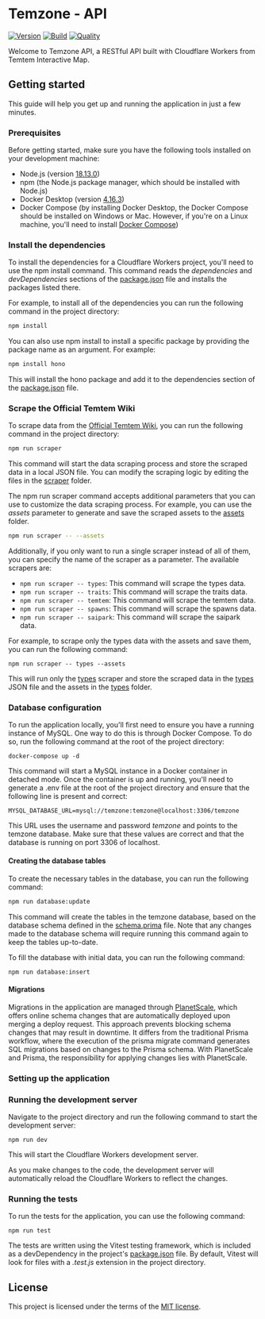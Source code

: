 # Temzone - API

[![Version](https://img.shields.io/github/package-json/v/Temtem-Interactive-Map/Temzone-API)](https://github.com/Temtem-Interactive-Map/Temzone-API)
[![Build](https://img.shields.io/github/actions/workflow/status/Temtem-Interactive-Map/Temzone-API/main.yml?branch=main)](https://github.com/Temtem-Interactive-Map/Temzone-API/actions/workflows/main.yml)
[![Quality](https://img.shields.io/codefactor/grade/github/Temtem-Interactive-Map/Temzone-API)](https://www.codefactor.io/repository/github/temtem-interactive-map/temzone-api)

Welcome to Temzone API, a RESTful API built with Cloudflare Workers from Temtem Interactive Map.

## Getting started

This guide will help you get up and running the application in just a few minutes.

### Prerequisites

Before getting started, make sure you have the following tools installed on your development machine:

- Node.js (version [18.13.0](https://nodejs.org/es/download))
- npm (the Node.js package manager, which should be installed with Node.js)
- Docker Desktop (version [4.16.3](https://docs.docker.com/get-docker))
- Docker Compose (by installing Docker Desktop, the Docker Compose should be installed on Windows or Mac. However, if you're on a Linux machine, you'll need to install [Docker Compose](https://docs.docker.com/compose/install))

### Install the dependencies

To install the dependencies for a Cloudflare Workers project, you'll need to use the npm install command. This command reads the _dependencies_ and _devDependencies_ sections of the [package.json](https://github.com/Temtem-Interactive-Map/Temzone-API/blob/main/package.json) file and installs the packages listed there.

For example, to install all of the dependencies you can run the following command in the project directory:

```bash
npm install
```

You can also use npm install to install a specific package by providing the package name as an argument. For example:

```bash
npm install hono
```

This will install the hono package and add it to the dependencies section of the [package.json](https://github.com/Temtem-Interactive-Map/Temzone-API/blob/main/package.json) file.

### Scrape the Official Temtem Wiki

To scrape data from the [Official Temtem Wiki](https://temtem.wiki.gg/wiki/Temtem_Wiki), you can run the following command in the project directory:

```bash
npm run scraper
```

This command will start the data scraping process and store the scraped data in a local JSON file. You can modify the scraping logic by editing the files in the [scraper](https://github.com/Temtem-Interactive-Map/Temzone-API/tree/main/scraper) folder.

The npm run scraper command accepts additional parameters that you can use to customize the data scraping process. For example, you can use the _assets_ parameter to generate and save the scraped assets to the [assets](https://github.com/Temtem-Interactive-Map/Temzone-API/tree/main/assets) folder.

```bash
npm run scraper -- --assets
```

Additionally, if you only want to run a single scraper instead of all of them, you can specify the name of the scraper as a parameter. The available scrapers are:

- `npm run scraper -- types`: This command will scrape the types data.
- `npm run scraper -- traits`: This command will scrape the traits data.
- `npm run scraper -- temtem`: This command will scrape the temtem data.
- `npm run scraper -- spawns`: This command will scrape the spawns data.
- `npm run scraper -- saipark`: This command will scrape the saipark data.

For example, to scrape only the types data with the assets and save them, you can run the following command:

```
npm run scraper -- types --assets
```

This will run only the [types](https://github.com/Temtem-Interactive-Map/Temzone-API/blob/main/scraper/types.js) scraper and store the scraped data in the [types](https://github.com/Temtem-Interactive-Map/Temzone-API/blob/main/database/types.json) JSON file and the assets in the [types](https://github.com/Temtem-Interactive-Map/Temzone-API/tree/main/assets/static/types) folder.

### Database configuration

To run the application locally, you'll first need to ensure you have a running instance of MySQL. One way to do this is through Docker Compose. To do so, run the following command at the root of the project directory:

```
docker-compose up -d
```

This command will start a MySQL instance in a Docker container in detached mode. Once the container is up and running, you'll need to generate a .env file at the root of the project directory and ensure that the following line is present and correct:

```
MYSQL_DATABASE_URL=mysql://temzone:temzone@localhost:3306/temzone
```

This URL uses the username and password _temzone_ and points to the temzone database. Make sure that these values are correct and that the database is running on port 3306 of localhost.

#### Creating the database tables

To create the necessary tables in the database, you can run the following command:

```bash
npm run database:update
```

This command will create the tables in the temzone database, based on the database schema defined in the [schema.prima](https://github.com/Temtem-Interactive-Map/Temzone-API/tree/main/prisma/schema.prisma) file. Note that any changes made to the database schema will require running this command again to keep the tables up-to-date.

To fill the database with initial data, you can run the following command:

```
npm run database:insert
```

#### Migrations

Migrations in the application are managed through [PlanetScale](https://planetscale.com), which offers online schema changes that are automatically deployed upon merging a deploy request. This approach prevents blocking schema changes that may result in downtime. It differs from the traditional Prisma workflow, where the execution of the prisma migrate command generates SQL migrations based on changes to the Prisma schema. With PlanetScale and Prisma, the responsibility for applying changes lies with PlanetScale.

### Setting up the application

### Running the development server

Navigate to the project directory and run the following command to start the development server:

```
npm run dev
```

This will start the Cloudflare Workers development server.

As you make changes to the code, the development server will automatically reload the Cloudflare Workers to reflect the changes.

### Running the tests

To run the tests for the application, you can use the following command:

```
npm run test
```

The tests are written using the Vitest testing framework, which is included as a devDependency in the project's [package.json](https://github.com/Temtem-Interactive-Map/Temzone-API/blob/main/package.json) file. By default, Vitest will look for files with a _.test.js_ extension in the project directory.

## License

This project is licensed under the terms of the [MIT license](https://github.com/Temtem-Interactive-Map/Temzone-API/blob/main/LICENSE).
